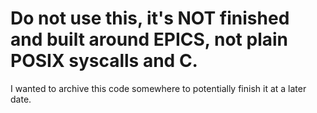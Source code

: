 # Do not use this, it's NOT finished and built around EPICS, not plain POSIX syscalls and C.
I wanted to archive this code somewhere to potentially finish it at a later date.

